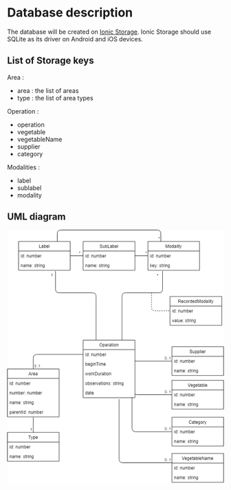 # Database description

The database will be created on [Ionic Storage](https://ionicframework.com/docs/building/storage).
Ionic Storage should use SQLite as its driver on Android and iOS devices.

## List of Storage keys

Area :

* area : the list of areas
* type : the list of area types

Operation :

* operation
* vegetable
* vegetableName
* supplier
* category

Modalities :

* label
* sublabel
* modality

## UML diagram

![UML diagram](./database.png)
